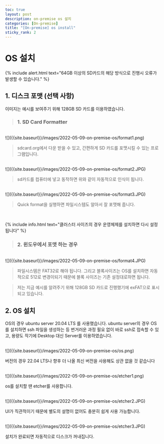 ```yaml
---
toc: true
layout: post
description: on-premise os 설치
categories: [On-premise]
title: "[On-premise] os install"
sticky_rank: 2
---
```


# OS 설치

{% include alert.html text="64GB 이상의 SD카드의 해당 방식으로 진행시 오류가 발생할 수 있습니다." %}

## 1. 디스크 포맷 (선택 사항)

 이미지는 예시를 보여주기 위해 128GB SD 카드를 이용하였습니다.

> ### 1. SD Card Formatter

<br/>
![]({{site.baseurl}}/images/2022-05-09-on-premise-os/format1.png)
<br/>

>sdcard.org에서 다운 받을 수 있고, 간편하게 SD 카드를 포맷시킬 수 있는 프로그램입니다.

<br/>
![]({{site.baseurl}}/images/2022-05-09-on-premise-os/format2.JPG)
<br/>

>sd카드를 컴퓨터에 넣고 동작하면 위와 같이 자동적으로 인식이 됩니다.

<br/>
![]({{site.baseurl}}/images/2022-05-09-on-premise-os/format3.JPG)
<br/>

>Quick format을 실행하면 파일시스템도 알아서 잘 포맷해 줍니다.

<br/>

{% include info.html text="클러스터 사이즈의 경우 운영체제를 설치하면 다시 설정됩니다" %}

> ### 2. 윈도우에서 포맷 하는 경우

<br/>
![]({{site.baseurl}}/images/2022-05-09-on-premise-os/format4.JPG)
<br/>

> 파일시스템은 FAT32로 해야 됩니다. 그리고 블록사이즈는 OS를 설치하면 자동적으로 512로 변경이되기 때문에 블록 사이즈는 기존 설정대로하면 됩니다.

> 저는 지금 예시를 알려주기 위해 128GB SD 카드로 진행했기에 exFAT으로 표시되고 있습니다.

## 2. OS 설치

OS의 경우 ubuntu server 20.04 LTS 를 사용했습니다. ubuntu server의 경우 OS를 설치하면 ssh 파일을 생성하는 등 번거러운 과정 필요 없이 바로 ssh로 접속할 수 있고, 용량도 작기에 Desktop 대신 Server를 이용하였습니다.

<br/>
![]({{site.baseurl}}/images/2022-05-09-on-premise-os/os.png)
<br/>

버전의 경우 22.04 LTS나 향후 더 나올 최신 버전을 사용해도 상관 없을 것 같습니다

<br/>
![]({{site.baseurl}}/images/2022-05-09-on-premise-os/etcher1.png)
<br/>

os를 설치할 땐 etcher를 사용합니다.

<br/>
![]({{site.baseurl}}/images/2022-05-09-on-premise-os/etcher2.JPG)
<br/>

UI가 직관적이기 때문에 별도의 설명이 없어도 충분히 쉽게 사용 가능합니다.

<br/>
![]({{site.baseurl}}/images/2022-05-09-on-premise-os/etcher3.JPG)
<br/>

설치가 완료되면 자동적으로 디스크가 꺼내집니다.
